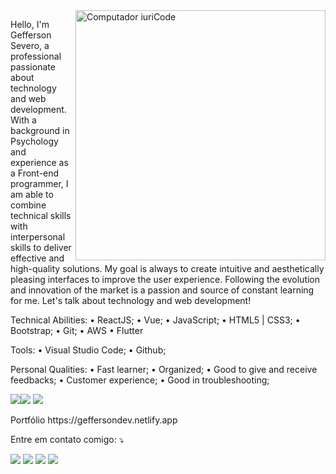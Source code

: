 <img src="https://raw.githubusercontent.com/MicaelliMedeiros/micaellimedeiros/master/image/computer-illustration.png" min-width="400px" max-width="400px" width="400px" align="right" alt="Computador iuriCode">

<p align="left"> 
  Hello, I'm Gefferson Severo, a professional passionate about technology and web development. With a background in Psychology and experience as a Front-end programmer, I am able to combine technical skills with interpersonal skills to deliver effective and high-quality solutions. My goal is always to create intuitive and aesthetically pleasing interfaces to improve the user experience. Following the evolution and innovation of the market is a passion and source of constant learning for me. Let's talk about technology and web development!

Technical Abilities:
• ReactJS;
• Vue;
• JavaScript;
• HTML5 | CSS3;
• Bootstrap;
• Git;
• AWS
• Flutter

Tools:
• Visual Studio Code;
• Github;

Personal Qualities:
• Fast learner;
• Organized;
• Good to give and receive feedbacks;
• Customer experience;
• Good in troubleshooting;
</p>

<p align="left">
  <img src="https://img.shields.io/badge/JavaScript-F7DF1E?style=for-the-badge&logo=javascript&logoColor=black" /><img src="https://img.shields.io/badge/React-20232A?style=for-the-badge&logo=react&logoColor=61DAFB" />   <img src="https://img.shields.io/badge/C%23-239120?style=for-the-badge&logo=c-sharp&logoColor=whitee" />  
  
</p>
<p align="left"> 
  Portfólio
  https://geffersondev.netlify.app

</p>








<p align="left">
  Entre em contato comigo: ⤵️
</p>

<p align="left">
  <a href="#" alt="Gmail">
  <img src="https://img.shields.io/badge/-Gmail-FF0000?style=flat-square&labelColor=FF0000&logo=gmail&logoColor=white&link=mailto: geffsevero@gmail.com" /></a>

  <a href="#" alt="Linkedin">
  <img src="https://img.shields.io/badge/-Linkedin-0e76a8?style=flat-square&logo=Linkedin&logoColor=white&link=https://www.linkedin.com/in/gefferson-severo-da-trindade-510010115/" /></a>

  <a href="#" alt="WhatsApp">
  <img src="https://img.shields.io/badge/-WhatsApp-25d366?style=flat-square&labelColor=25d366&logo=whatsapp&logoColor=white&link=tel:55-55-999801849"/></a>

  

  <a href="#" alt="Instagram">
  <img src="https://img.shields.io/badge/-Instagram-DF0174?style=flat-square&labelColor=DF0174&logo=instagram&logoColor=white&link=https://www.instagram.com/geffersonsevero/"/></a>
</p>  

